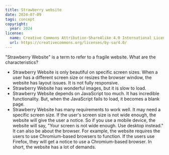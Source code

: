 ```yaml
---
title: Strawberry website
date: 2024-07-09
tags: concept
copyright:
  year: 2024
license:
  name: Creative Commons Attribution-ShareAlike 4.0 International License
  url: https://creativecommons.org/licenses/by-sa/4.0/
---
```


"Strawberry Website" is a term to refer to a fragile website. What are the characteristics?

- Strawberry Website is only beautiful on specific screen sizes. When a user has a different screen size or resizes the browser window, the website has layout issues. It is not fully responsive.
- Strawberry Website has wonderful images, but it is slow to load.
- Strawberry Website depends on JavaScript too much. It has incredible functionality. But, when the JavaScript fails to load, it becomes a blank page.
- Strawberry Website has many requirements to work well. It may need a specific screen size. If the user's screen size is not wide enough, the website will give the user a notice. So if you use a mobile device, the website will say, "Your screen is not wide enough. Use desktop instead." It can also be about the browser. For example, the website requires the users to use Chromium-based browsers to function. If the users use Firefox, they will get a notice to use a Chromium-based browser. In short, the website has a lot of demands.
